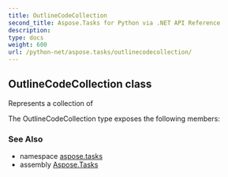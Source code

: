 ```yaml
---
title: OutlineCodeCollection
second_title: Aspose.Tasks for Python via .NET API Reference
description: 
type: docs
weight: 600
url: /python-net/aspose.tasks/outlinecodecollection/
---
```


## OutlineCodeCollection class

Represents a collection of

The OutlineCodeCollection type exposes the following members:

### See Also

* namespace [aspose.tasks](/tasks/python-net/aspose.tasks/)
* assembly [Aspose.Tasks](/tasks/python-net/)

